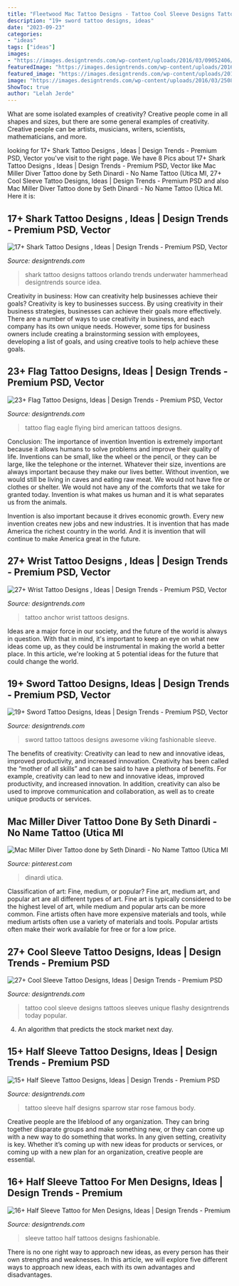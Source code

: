 ```yaml
---
title: "Fleetwood Mac Tattoo Designs - Tattoo Cool Sleeve Designs Tattoos Sleeves Unique Flashy Designtrends Today Popular"
description: "19+ sword tattoo designs, ideas"
date: "2023-09-23"
categories:
- "ideas"
tags: ["ideas"]
images:
- "https://images.designtrends.com/wp-content/uploads/2016/03/09052406/Flashy-Cool-Sleeve-Tattoo.jpg"
featuredImage: "https://images.designtrends.com/wp-content/uploads/2016/02/26065233/Flying-Bird-Flag-Tattoo.jpg"
featured_image: "https://images.designtrends.com/wp-content/uploads/2016/01/08062927/Half-Sleeve-Blue-Ink-Tattoo-.jpeg"
image: "https://images.designtrends.com/wp-content/uploads/2016/03/25084017/Fashionable-Sword-Tattoo.jpg"
ShowToc: true
author: "Lelah Jerde"
---
```



What are some isolated examples of creativity?
Creative people come in all shapes and sizes, but there are some general examples of creativity. Creative people can be artists, musicians, writers, scientists, mathematicians, and more.

	

		
looking for 17+ Shark Tattoo Designs , Ideas | Design Trends - Premium PSD, Vector you've visit to the right page. We have 8 Pics about 17+ Shark Tattoo Designs , Ideas | Design Trends - Premium PSD, Vector like Mac Miller Diver Tattoo done by Seth Dinardi - No Name Tattoo (Utica MI, 27+ Cool Sleeve Tattoo Designs, Ideas | Design Trends - Premium PSD and also Mac Miller Diver Tattoo done by Seth Dinardi - No Name Tattoo (Utica MI. Here it is:
		
    
## 17+ Shark Tattoo Designs , Ideas | Design Trends - Premium PSD, Vector

<img loading=lazy src="https://images.designtrends.com/wp-content/uploads/2016/04/04070204/Orlando-Shark-Tattoo-Design.jpg" onerror="this.onerror=null;this.src='https://tse2.mm.bing.net/th?id=OIP.fQ0pn0DmynJYYVI_vB21IgHaHa&amp;pid=15.1';" alt="17+ Shark Tattoo Designs , Ideas | Design Trends - Premium PSD, Vector">

_Source: designtrends.com_

>shark tattoo designs tattoos orlando trends underwater hammerhead designtrends source idea. 

	

Creativity in business: How can creativity help businesses achieve their goals?
Creativity is key to businesses success. By using creativity in their business strategies, businesses can achieve their goals more effectively. There are a number of ways to use creativity in business, and each company has its own unique needs. However, some tips for business owners include creating a brainstorming session with employees, developing a list of goals, and using creative tools to help achieve these goals.

    
## 23+ Flag Tattoo Designs, Ideas | Design Trends - Premium PSD, Vector

<img loading=lazy src="https://images.designtrends.com/wp-content/uploads/2016/02/26065233/Flying-Bird-Flag-Tattoo.jpg" onerror="this.onerror=null;this.src='https://tse4.mm.bing.net/th?id=OIP.vpPtKdl_FI7JoHha8bUmUgHaHa&amp;pid=15.1';" alt="23+ Flag Tattoo Designs, Ideas | Design Trends - Premium PSD, Vector">

_Source: designtrends.com_

>tattoo flag eagle flying bird american tattoos designs. 

	

Conclusion: The importance of invention
Invention is extremely important because it allows humans to solve problems and improve their quality of life. Inventions can be small, like the wheel or the pencil, or they can be large, like the telephone or the internet. Whatever their size, inventions are always important because they make our lives better.
Without invention, we would still be living in caves and eating raw meat. We would not have fire or clothes or shelter. We would not have any of the comforts that we take for granted today. Invention is what makes us human and it is what separates us from the animals.

Invention is also important because it drives economic growth. Every new invention creates new jobs and new industries. It is invention that has made America the richest country in the world. And it is invention that will continue to make America great in the future.

    
## 27+ Wrist Tattoo Designs , Ideas | Design Trends - Premium PSD, Vector

<img loading=lazy src="https://images.designtrends.com/wp-content/uploads/2016/03/29102228/Cute-Anchor-Tattoo.jpg" onerror="this.onerror=null;this.src='https://tse3.mm.bing.net/th?id=OIP.17X8W_Kb0hQL5rpiry7NZgHaHa&amp;pid=15.1';" alt="27+ Wrist Tattoo Designs , Ideas | Design Trends - Premium PSD, Vector">

_Source: designtrends.com_

>tattoo anchor wrist tattoos designs. 

	

Ideas are a major force in our society, and the future of the world is always in question. With that in mind, it's important to keep an eye on what new ideas come up, as they could be instrumental in making the world a better place. In this article, we're looking at 5 potential ideas for the future that could change the world.

    
## 19+ Sword Tattoo Designs, Ideas | Design Trends - Premium PSD, Vector

<img loading=lazy src="https://images.designtrends.com/wp-content/uploads/2016/03/25084017/Fashionable-Sword-Tattoo.jpg" onerror="this.onerror=null;this.src='https://tse2.mm.bing.net/th?id=OIP.qx0TOc6SFH6yCWlj2iVHnQHaHa&amp;pid=15.1';" alt="19+ Sword Tattoo Designs, Ideas | Design Trends - Premium PSD, Vector">

_Source: designtrends.com_

>sword tattoo tattoos designs awesome viking fashionable sleeve. 

	

The benefits of creativity: Creativity can lead to new and innovative ideas, improved productivity, and increased innovation.
Creativity has been called the “mother of all skills” and can be said to have a plethora of benefits. For example, creativity can lead to new and innovative ideas, improved productivity, and increased innovation. In addition, creativity can also be used to improve communication and collaboration, as well as to create unique products or services.

    
## Mac Miller Diver Tattoo Done By Seth Dinardi - No Name Tattoo (Utica MI

<img loading=lazy src="https://i.pinimg.com/736x/10/76/61/10766138ff593b75539479584b15276e.jpg" onerror="this.onerror=null;this.src='https://tse2.mm.bing.net/th?id=OIP.BYXPdOxiJFcu_CmRxnATygHaHW&amp;pid=15.1';" alt="Mac Miller Diver Tattoo done by Seth Dinardi - No Name Tattoo (Utica MI">

_Source: pinterest.com_

>dinardi utica. 

	

Classification of art: Fine, medium, or popular?
Fine art, medium art, and popular art are all different types of art. Fine art is typically considered to be the highest level of art, while medium and popular arts can be more common. Fine artists often have more expensive materials and tools, while medium artists often use a variety of materials and tools. Popular artists often make their work available for free or for a low price.

    
## 27+ Cool Sleeve Tattoo Designs, Ideas | Design Trends - Premium PSD

<img loading=lazy src="https://images.designtrends.com/wp-content/uploads/2016/03/09052406/Flashy-Cool-Sleeve-Tattoo.jpg" onerror="this.onerror=null;this.src='https://tse3.mm.bing.net/th?id=OIP.FX9fyEnIuCLwwsS_ePUsPQHaJQ&amp;pid=15.1';" alt="27+ Cool Sleeve Tattoo Designs, Ideas | Design Trends - Premium PSD">

_Source: designtrends.com_

>tattoo cool sleeve designs tattoos sleeves unique flashy designtrends today popular. 

	

4. An algorithm that predicts the stock market next day.

    
## 15+ Half Sleeve Tattoo Designs, Ideas | Design Trends - Premium PSD

<img loading=lazy src="https://images.designtrends.com/wp-content/uploads/2016/01/08062927/Half-Sleeve-Blue-Ink-Tattoo-.jpeg" onerror="this.onerror=null;this.src='https://tse4.mm.bing.net/th?id=OIP.3uiqjzIOzz6g6Nkaw1eOAwHaHa&amp;pid=15.1';" alt="15+ Half Sleeve Tattoo Designs, Ideas | Design Trends - Premium PSD">

_Source: designtrends.com_

>tattoo sleeve half designs sparrow star rose famous body. 

	

Creative people are the lifeblood of any organization. They can bring together disparate groups and make something new, or they can come up with a new way to do something that works. In any given setting, creativity is key. Whether it’s coming up with new ideas for products or services, or coming up with a new plan for an organization, creative people are essential.

    
## 16+ Half Sleeve Tattoo For Men Designs, Ideas | Design Trends - Premium

<img loading=lazy src="https://images.designtrends.com/wp-content/uploads/2016/03/24064154/Fashionable-Sleeve-Tattoo-for-Men.jpg" onerror="this.onerror=null;this.src='https://tse3.mm.bing.net/th?id=OIP.GlZGYPrUMhWJqjEUV44fSAHaHa&amp;pid=15.1';" alt="16+ Half Sleeve Tattoo for Men Designs, Ideas | Design Trends - Premium">

_Source: designtrends.com_

>sleeve tattoo half tattoos designs fashionable. 

	

There is no one right way to approach new ideas, as every person has their own strengths and weaknesses. In this article, we will explore five different ways to approach new ideas, each with its own advantages and disadvantages.


